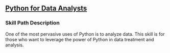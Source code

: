## [Python for Data Analysts](https://app.pluralsight.com/paths/skills/python-for-data-analysts)

### Skill Path Description
One of the most pervasive uses of Python is to analyze data. This skill is for those who want to leverage the power of Python in data treatment and analysis.